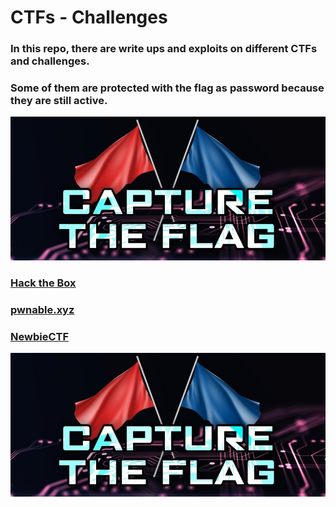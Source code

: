 # CTFs - Challenges
### In this repo, there are write ups and exploits on different CTFs and challenges.
### Some of them are protected with the flag as password because they are still active.

[![ctf](./images/ctf.jpg)](https://github.com/w3th4nds/CTFs)

### [Hack the Box](https://github.com/w3th4nds/CTFs/tree/master/Hack_the_Box)

### [pwnable.xyz](https://github.com/w3th4nds/CTFs/tree/master/pwnable.xyz)

### [NewbieCTF](https://github.com/w3th4nds/CTFs/tree/master/NewbieCTF)

[![ctf](./images/ctf.jpg)](https://github.com/w3th4nds/CTFs)
